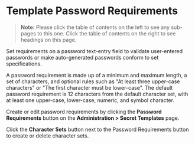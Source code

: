 [title]: # (Template Password Requirements)
[tags]: # (Template)
[priority]: # (1000)

# Template Password Requirements

> **Note:** Please click the table of contents on the left to see any sub-pages to this one. Click the table of contents on the right to see headings on this page.

Set requirements on a password text-entry field to validate user-entered passwords or make auto-generated passwords conform to set specifications.

A password requirement is made up of a minimum and maximum length, a set of characters, and optional rules such as "At least three upper-case characters" or "The first character must be lower-case". The default password requirement is 12 characters from the default character set, with at least one upper-case, lower-case, numeric, and symbol character.

Create or edit password requirements by clicking the **Password Requirements** button on the **Administration > Secret Templates** page.

Click the **Character Sets** button next to the Password Requirements button to create or delete character sets.

